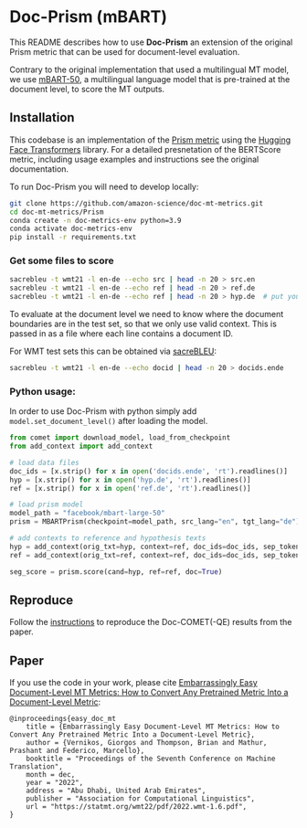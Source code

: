 # Doc-Prism (mBART)

This README describes how to use **Doc-Prism** an extension of the original Prism metric that can be used for document-level evaluation. 

Contrary to the original implementation that used a multilingual MT model, we use [mBART-50](https://arxiv.org/abs/2008.00401), a multilingual language model that is pre-trained at the document level, to score the MT outputs.

## Installation

This codebase is an implementation of the [Prism metric](https://github.com/thompsonb/prism) using the [Hugging Face Transformers](https://huggingface.co/docs/transformers/index) library. For a detailed presnetation of the BERTScore metric, including usage examples and instructions see the original documentation.

To run Doc-Prism you will need to develop locally:
```bash
git clone https://github.com/amazon-science/doc-mt-metrics.git
cd doc-mt-metrics/Prism
conda create -n doc-metrics-env python=3.9 
conda activate doc-metrics-env
pip install -r requirements.txt
```

### Get some files to score
```bash
sacrebleu -t wmt21 -l en-de --echo src | head -n 20 > src.en
sacrebleu -t wmt21 -l en-de --echo ref | head -n 20 > ref.de
sacrebleu -t wmt21 -l en-de --echo ref | head -n 20 > hyp.de  # put your system output here
```

To evaluate at the document level we need to know where the document boundaries are in the test set, so that we only use valid context. This is passed in as a file where each line contains a document ID.

For WMT test sets this can be obtained via [sacreBLEU](https://github.com/mjpost/sacrebleu):
```bash
sacrebleu -t wmt21 -l en-de --echo docid | head -n 20 > docids.ende
```


### Python usage:

In order to use Doc-Prism with python simply add `model.set_document_level()` after loading the model.

```python
from comet import download_model, load_from_checkpoint
from add_context import add_context

# load data files
doc_ids = [x.strip() for x in open('docids.ende', 'rt').readlines()]
hyp = [x.strip() for x in open('hyp.de', 'rt').readlines()]
ref = [x.strip() for x in open('ref.de', 'rt').readlines()]

# load prism model
model_path = "facebook/mbart-large-50"
prism = MBARTPrism(checkpoint=model_path, src_lang="en", tgt_lang="de")

# add contexts to reference and hypothesis texts
hyp = add_context(orig_txt=hyp, context=ref, doc_ids=doc_ids, sep_token=model.encoder.tokenizer.sep_token)
ref = add_context(orig_txt=ref, context=ref, doc_ids=doc_ids, sep_token=model.encoder.tokenizer.sep_token)

seg_score = prism.score(cand=hyp, ref=ref, doc=True)
```

## Reproduce
Follow the [instructions](reproduce/) to reproduce the Doc-COMET(-QE) results from the paper.

## Paper

If you use the code in your work, please cite [Embarrassingly Easy Document-Level MT Metrics: How to Convert Any Pretrained Metric Into a Document-Level Metric](https://statmt.org/wmt22/pdf/2022.wmt-1.6.pdf):

```
@inproceedings{easy_doc_mt
    title = {Embarrassingly Easy Document-Level MT Metrics: How to Convert Any Pretrained Metric Into a Document-Level Metric},
    author = {Vernikos, Giorgos and Thompson, Brian and Mathur, Prashant and Federico, Marcello},
    booktitle = "Proceedings of the Seventh Conference on Machine Translation",
    month = dec,
    year = "2022",
    address = "Abu Dhabi, United Arab Emirates",
    publisher = "Association for Computational Linguistics",
    url = "https://statmt.org/wmt22/pdf/2022.wmt-1.6.pdf",
}
```
